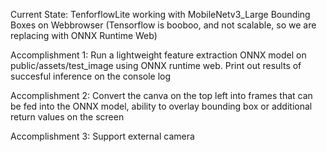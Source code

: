 Current State:
TenforflowLite working with MobileNetv3_Large Bounding Boxes on Webbrowser (Tensorflow is booboo, and not scalable, so we are replacing with ONNX Runtime Web)

Accomplishment 1:
Run a lightweight feature extraction ONNX model on public/assets/test_image using ONNX runtime web. Print out results of succesful inference on the console log

Accomplishment 2: 
Convert the canva on the top left into frames that can be fed into the ONNX model, ability to overlay bounding box or additional return values on the screen

Accomplishment 3:
Support external camera 